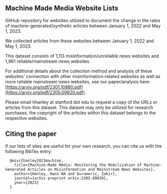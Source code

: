 

## Machine Made Media Website Lists
GitHub repository for websites utilized to document the change in the rates of machine-generated/synthetic articles between January 1, 2022 and May 1, 2023.

We collected articles from these websites between January 1, 2022 and May 1, 2023. 

This dataset consists of 1,113 misinformation/unreliable news websites and 1,961 reliable/mainstream news websites. 

For additional details about the collection method and analysis of these websites' connection with other misinformation-related websites as well as more reliable mainstream news websites, see our paper/analysis here: [https://arxiv.org/pdf/2301.10880.pdf](https://arxiv.org/pdf/2305.09820.pdf). 

Please email hhanley at stanford dot edu to request a copy of the URLs or articles from this dataset. This dataset may only be utilized for research purchases, the copyright of the articles within this dataset belongs to the respective websites. 

## Citing the paper
If our lists of sites are useful for your own research, you can cite us with the following BibTex entry:
```
  @misc{hanley2023machine,
    title={Machine-Made Media: Monitoring the Mobilization of Machine-Generated Articles on Misinformation and Mainstream News Websites},
    author={Hanley, Hans WA and Durumeric, Zakir},
    journal={arXiv preprint arXiv:2305.09820},
    year={2023}
  }
```
